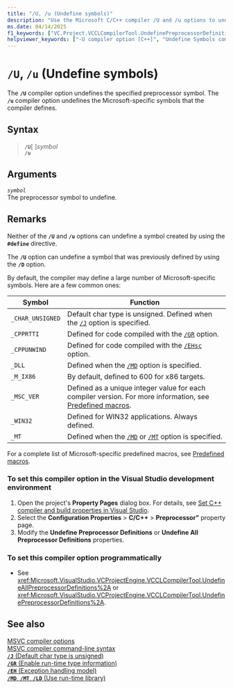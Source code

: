 ```yaml
---
title: "/U, /u (Undefine symbols)"
description: "Use the Microsoft C/C++ compiler /U and /u options to undefine preprocessor symbols."
ms.date: 04/14/2025
f1_keywords: ["VC.Project.VCCLCompilerTool.UndefinePreprocessorDefinitions", "VC.Project.VCCLWCECompilerTool.UndefinePreprocessorDefinitions", "VC.Project.VCCLCompilerTool.UndefineAllPreprocessorDefinitions", "/u", "VC.Project.VCCLWCECompilerTool.UndefineAllPreprocessorDefinitions"]
helpviewer_keywords: ["-U compiler option [C++]", "Undefine Symbols compiler option", "/U compiler option [C++]", "U compiler option [C++]"]
---
```

# `/U`, `/u` (Undefine symbols)

The **`/U`** compiler option undefines the specified preprocessor symbol. The **`/u`** compiler option undefines the Microsoft-specific symbols that the compiler defines.

## Syntax

> **`/U`**\[ ]*symbol*\
> **`/u`**

## Arguments

*`symbol`*\
The preprocessor symbol to undefine.

## Remarks

Neither of the **`/U`** and **`/u`** options can undefine a symbol created by using the **`#define`** directive.

The **`/U`** option can undefine a symbol that was previously defined by using the **`/D`** option.

By default, the compiler may define a large number of Microsoft-specific symbols. Here are a few common ones:

| Symbol | Function |
|--|--|
| `_CHAR_UNSIGNED` | Default char type is unsigned. Defined when the [`/J`](j-default-char-type-is-unsigned.md) option is specified. |
| `_CPPRTTI` | Defined for code compiled with the [`/GR`](gr-enable-run-time-type-information.md) option. |
| `_CPPUNWIND` | Defined for code compiled with the [`/EHsc`](eh-exception-handling-model.md) option. |
| `_DLL` | Defined when the [`/MD`](md-mt-ld-use-run-time-library.md) option is specified. |
| `_M_IX86` | By default, defined to 600 for x86 targets. |
| `_MSC_VER` | Defined as a unique integer value for each compiler version. For more information, see [Predefined macros](../../preprocessor/predefined-macros.md). |
| `_WIN32` | Defined for WIN32 applications. Always defined. |
| `_MT` | Defined when the [`/MD`](md-mt-ld-use-run-time-library.md) or [`/MT`](md-mt-ld-use-run-time-library.md) option is specified. |

For a complete list of Microsoft-specific predefined macros, see [Predefined macros](../../preprocessor/predefined-macros.md).

### To set this compiler option in the Visual Studio development environment

1. Open the project's **Property Pages** dialog box. For details, see [Set C++ compiler and build properties in Visual Studio](../working-with-project-properties.md).
1. Select the **Configuration Properties** > **C/C++** > **Preprocessor"** property page.
1. Modify the **Undefine Preprocessor Definitions** or **Undefine All Preprocessor Definitions** properties.

### To set this compiler option programmatically

- See <xref:Microsoft.VisualStudio.VCProjectEngine.VCCLCompilerTool.UndefineAllPreprocessorDefinitions%2A> or <xref:Microsoft.VisualStudio.VCProjectEngine.VCCLCompilerTool.UndefinePreprocessorDefinitions%2A>.

## See also

[MSVC compiler options](compiler-options.md)\
[MSVC compiler command-line syntax](compiler-command-line-syntax.md)\
[**`/J`** (Default char type is unsigned)](j-default-char-type-is-unsigned.md)\
[**`/GR`** (Enable run-time type information)](gr-enable-run-time-type-information.md)\
[**`/EH`** (Exception handling model)](eh-exception-handling-model.md)\
[**`/MD`**, **`/MT`**, **`/LD`** (Use run-time library)](md-mt-ld-use-run-time-library.md)
